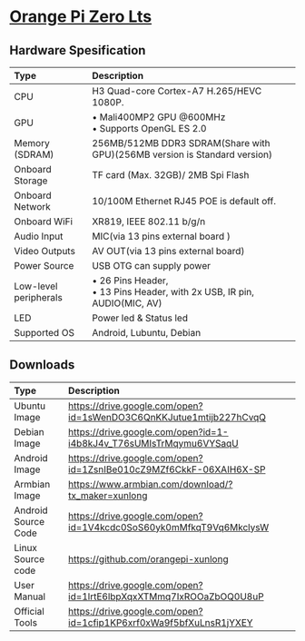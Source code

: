 # [Orange Pi Zero Lts](seperated\Orange_Pi_Zero_Lts.md)  
## Hardware Spesification  
| Type                  | Description                                                                                                       |
|:----------------------|:------------------------------------------------------------------------------------------------------------------|
| CPU                   | H3 Quad-core Cortex-A7 H.265/HEVC 1080P.                                                                          |
| GPU                   | • Mali400MP2 GPU @600MHz <br>  • Supports OpenGL ES 2.0                       |
| Memory (SDRAM)        | 256MB/512MB DDR3 SDRAM(Share with GPU)(256MB version is Standard version)                                         |
| Onboard Storage       | TF card (Max. 32GB)/ 2MB Spi Flash                                                                                |
| Onboard Network       | 10/100M Ethernet RJ45 POE is default off.                                                                         |
| Onboard WiFi          | XR819, IEEE 802.11 b/g/n                                                                                          |
| Audio Input           | MIC(via 13 pins external board )                                                                                  |
| Video Outputs         | AV OUT(via 13 pins external board)                                                                                |
| Power Source          | USB OTG can supply power                                                                                          |
| Low-level peripherals | • 26 Pins Header, <br>  • 13 Pins Header, with 2x USB, IR pin, AUDIO(MIC, AV) |
| LED                   | Power led & Status led                                                                                            |
| Supported OS          | Android, Lubuntu, Debian                                                                                          |
## Downloads  
| Type                | Description                                                        |
|:--------------------|:-------------------------------------------------------------------|
| Ubuntu Image        | https://drive.google.com/open?id=1sWenDO3C6QnKKJutue1mtijb227hCvqQ |
| Debian Image        | https://drive.google.com/open?id=1-i4b8kJ4v_T76sUMIsTrMqymu6VYSaqU |
| Android Image       | https://drive.google.com/open?id=1ZsnIBe010cZ9MZf6CkkF-06XAIH6X-SP |
| Armbian Image       | https://www.armbian.com/download/?tx_maker=xunlong                 |
| Android Source Code | https://drive.google.com/open?id=1V4kcdc0SoS60yk0mMfkqT9Vq6MkclysW |
| Linux Source code   | https://github.com/orangepi-xunlong                                |
| User Manual         | https://drive.google.com/open?id=1lrtE6lbpXqxXTMmq7IxROOaZbOQ0U8uP |
| Official Tools      | https://drive.google.com/open?id=1cfip1KP6xrf0xWa9f5bfXuLnsR1jYXEY |

